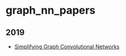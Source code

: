 # graph_nn_papers

## 2019
* [Simplifying Graph Convolutional Networks](https://arxiv.org/pdf/1902.07153.pdf)
